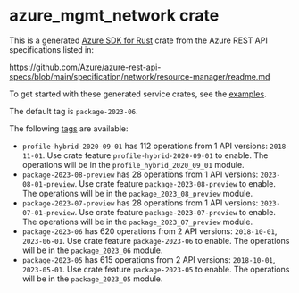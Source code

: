 # azure_mgmt_network crate

This is a generated [Azure SDK for Rust](https://github.com/Azure/azure-sdk-for-rust) crate from the Azure REST API specifications listed in:

https://github.com/Azure/azure-rest-api-specs/blob/main/specification/network/resource-manager/readme.md

To get started with these generated service crates, see the [examples](https://github.com/Azure/azure-sdk-for-rust/blob/main/services/README.md#examples).

The default tag is `package-2023-06`.

The following [tags](https://github.com/Azure/azure-sdk-for-rust/blob/main/services/tags.md) are available:

- `profile-hybrid-2020-09-01` has 112 operations from 1 API versions: `2018-11-01`. Use crate feature `profile-hybrid-2020-09-01` to enable. The operations will be in the `profile_hybrid_2020_09_01` module.
- `package-2023-08-preview` has 28 operations from 1 API versions: `2023-08-01-preview`. Use crate feature `package-2023-08-preview` to enable. The operations will be in the `package_2023_08_preview` module.
- `package-2023-07-preview` has 28 operations from 1 API versions: `2023-07-01-preview`. Use crate feature `package-2023-07-preview` to enable. The operations will be in the `package_2023_07_preview` module.
- `package-2023-06` has 620 operations from 2 API versions: `2018-10-01`, `2023-06-01`. Use crate feature `package-2023-06` to enable. The operations will be in the `package_2023_06` module.
- `package-2023-05` has 615 operations from 2 API versions: `2018-10-01`, `2023-05-01`. Use crate feature `package-2023-05` to enable. The operations will be in the `package_2023_05` module.